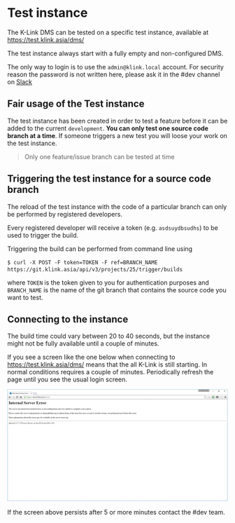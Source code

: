 # Test instance

The K-Link DMS can be tested on a specific test instance, available at https://test.klink.asia/dms/

The test instance always start with a fully empty and non-configured DMS.

The only way to login is to use the `admin@klink.local` account. For security reason the password is not written here, please ask it in the #dev channel on [Slack](https://k-link.slack.com)

## Fair usage of the Test instance

The test instance has been created in order to test a feature before it can be added to the current `development`. **You can only test one source code branch at a time**. 
If someone triggers a new test you will loose your work on the test instance.

> Only one feature/issue branch can be tested at time

## Triggering the test instance for a source code branch

The reload of the test instance with the code of a particular branch can only be performed by registered developers.

Every registered developer will receive a token (e.g. `asdsuydbsudhs`) to be used to trigger the build.

Triggering the build can be performed from command line using

```
$ curl -X POST -F token=TOKEN -F ref=BRANCH_NAME https://git.klink.asia/api/v3/projects/25/trigger/builds
```

where `TOKEN` is the token given to you for authentication purposes and `BRANCH_NAME` is the name of the git branch that contains the source code you want to test.

## Connecting to the instance

The build time could vary between 20 to 40 seconds, but the instance might not be fully available until a couple of minutes.

If you see a screen like the one below when connecting to https://test.klink.asia/dms/ means that the all K-Link is still starting. In normal conditions requires a couple of minutes. Periodically refresh the page until you see the usual login screen.

[![](img/test-instance-starting.JPG)](img/test-instance-starting.JPG)

If the screen above persists after 5 or more minutes contact the #dev team.
